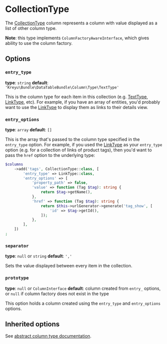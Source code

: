 # CollectionType

The [CollectionType](../../../src/Column/Type/CollectionType.php) column represents a column with value displayed as a list of other column type.

**Note**: this type implements `ColumnFactoryAwareInterface`, which gives ability to use the column factory.

## Options

### `entry_type`

**type**: `string` **default**: `'Kreyu\Bundle\DataTableBundle\Column\Type\TextType'`

This is the column type for each item in this collection (e.g. [TextType](text.md), [LinkType](link.md), etc). 
For example, if you have an array of entities, you'd probably want to use the [LinkType](link.md) to display them as links to their details view. 

### `entry_options`

**type**: `array` **default**: `[]`

This is the array that's passed to the column type specified in the `entry_type` option. 
For example, if you used the [LinkType](link.md) as your `entry_type` option (e.g. for a collection of links of product tags), 
then you'd want to pass the `href` option to the underlying type:

```php
$columns
    ->add('tags', CollectionType::class, [
        'entry_type' => LinkType::class,
        'entry_options' => [
            'property_path' => false,
            'value' => function (Tag $tag): string {
                return $tag->getName(),
            },
            'href' => function (Tag $tag): string {
                return $this->urlGenerator->generate('tag_show', [
                    'id' => $tag->getId(),
                ]);
            },
        ],    
    ])
;
```

### `separator`

**type**: `null` or `string` **default**: `','`

Sets the value displayed between every item in the collection.

### `prototype`

**type**: `null` or `ColumnInterface` **default**: column created from `entry_` options, or `null` if column factory does not exist in the type

This option holds a column created using the `entry_type` and `entry_options` options.  

## Inherited options

See [abstract column type documentation](abstract.md).
